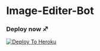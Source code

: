 # Image-Editer-Bot

### Deploy now ♐

[![Deploy To Heroku](https://www.herokucdn.com/deploy/button.svg)](https://heroku.com/deploy?template=https://github.com/NM-bots/Image-Editer-Bot.git)
